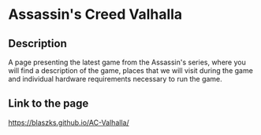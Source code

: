 # Assassin's Creed Valhalla

## Description

A page presenting the latest game from the Assassin's series, where you will find a description of the game, places that we will visit during the game and individual hardware requirements necessary to run the game.

## Link to the page

https://blaszks.github.io/AC-Valhalla/
